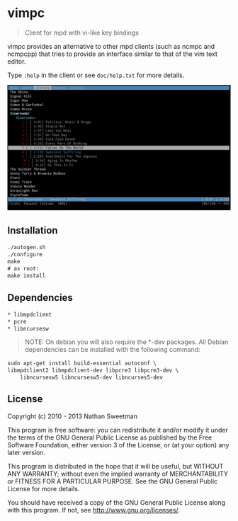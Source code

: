 # vimpc
> Client for mpd with vi-like key bindings

vimpc provides an alternative to other mpd clients (such as ncmpc and ncmpcpp) that tries to provide an interface similar to that of the vim text editor.

Type `:help` in the client or see `doc/help.txt` for more details.

![Screenshot](/doc/screenshot.png "Screenshot")

## Installation

    ./autogen.sh
    ./configure
    make
    # as root:
    make install

## Dependencies
    * libmpdclient
    * pcre
    * libncursesw

> NOTE: On debian you will also require the *-dev packages. All Debian
> dependencies can be installed with the following command:

    sudo apt-get install build-essential autoconf \
    libmpdclient2 libmpdclient-dev libpcre3 libpcre3-dev \
        libncursesw5 libncursesw5-dev libncurses5-dev

## License

Copyright (c) 2010 - 2013 Nathan Sweetman

This program is free software: you can redistribute it and/or modify
it under the terms of the GNU General Public License as published by
the Free Software Foundation, either version 3 of the License, or
(at your option) any later version.

This program is distributed in the hope that it will be useful,
but WITHOUT ANY WARRANTY; without even the implied warranty of
MERCHANTABILITY or FITNESS FOR A PARTICULAR PURPOSE.  See the
GNU General Public License for more details.

You should have received a copy of the GNU General Public License
along with this program.  If not, see <http://www.gnu.org/licenses/>.
